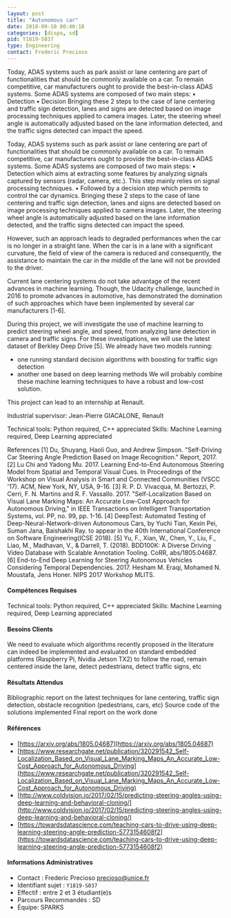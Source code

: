 ```yaml
---
layout: post
title: "Autonomous car"
date: 2018-09-10 00:40:18
categories: [dispo, sd]
pid: Y1819-S037
type: Engineering
contact: Frederic Precioso
---
```

       
Today, ADAS systems such as park assist or lane centering are part of functionalities that should be commonly available on a car. To remain competitive, car manufacturers ought to provide the best-in-class ADAS systems. Some ADAS systems are composed of two main steps: 
•	Detection 
•	Decision 
Bringing these 2 steps to the case of lane centering and traffic sign detection, lanes and signs are detected based on image processing techniques applied to camera images. Later, the steering wheel angle is automatically adjusted based on the lane information detected, and the traffic signs detected can impact the speed.

Today, ADAS systems such as park assist or lane centering are part of functionalities that should be commonly available on a car. To remain competitive, car manufacturers ought to provide the best-in-class ADAS systems. Some ADAS systems are composed of two main steps: 
•	Detection which aims at extracting some features by analyzing signals captured by sensors (radar, camera, etc.). This step mainly relies on signal processing techniques.
•	Followed by a decision step which permits to control the car dynamics.
Bringing these 2 steps to the case of lane centering and traffic sign detection, lanes and signs are detected based on image processing techniques applied to camera images. Later, the steering wheel angle is automatically adjusted based on the lane information detected, and the traffic signs detected can impact the speed.

However, such an approach leads to degraded performances when the car is no longer in a straight lane. When the car is in a lane with a significant curvature, the field of view of the camera is reduced and consequently, the assistance to maintain the car in the middle of the lane will not be provided to the driver.

Current lane centering systems do not take advantage of the recent advances in machine learning. Though, the Udacity challenge, launched in 2016 to promote advances in automotive, has demonstrated the domination of such approaches which have been implemented by several car manufacturers [1-6]. 

During this project, we will investigate the use of machine learning to predict steering wheel angle, and speed, from analyzing lane detection in camera and traffic signs. For these investigations, we will use the latest dataset of Berkley Deep Drive [5]. 
We already have two models running: 
- one running standard decision algorithms with boosting for traffic sign detection
- another one based on deep learning methods
We will probably combine these machine learning techniques to have a robust and low-cost solution.

This project can lead to an internship at Renault.

Industrial supervisor: Jean-Pierre GIACALONE, Renault

Technical tools: Python required, C++ appreciated
Skills: Machine Learning required, Deep Learning appreciated

References
[1] Du, Shuyang, Haoli Guo, and Andrew Simpson. "Self-Driving Car Steering Angle Prediction Based on Image Recognition." Report, 2017.
[2] Lu Chi and Yadong Mu. 2017. Learning End-to-End Autonomous Steering Model from Spatial and Temporal Visual Cues. In Proceedings of the Workshop on Visual Analysis in Smart and Connected Communities (VSCC '17). ACM, New York, NY, USA, 9-16.
[3] R. P. D. Vivacqua, M. Bertozzi, P. Cerri, F. N. Martins and R. F. Vassallo. 2017. "Self-Localization Based on Visual Lane Marking Maps: An Accurate Low-Cost Approach for Autonomous Driving," in IEEE Transactions on Intelligent Transportation Systems, vol. PP, no. 99, pp. 1-16.
[4] DeepTest: Automated Testing of Deep-Neural-Network-driven Autonomous Cars, by Yuchi Tian, Kexin Pei, Suman Jana, Baishakhi Ray. to appear in the 40th International Conference on Software Engineering(ICSE 2018).
[5]  Yu, F., Xian, W., Chen, Y., Liu, F., Liao, M., Madhavan, V., & Darrell, T. (2018). BDD100K: A Diverse Driving Video Database with Scalable Annotation Tooling. CoRR, abs/1805.04687.
[6] End-to-End Deep Learning for Steering Autonomous Vehicles Considering Temporal Dependencies. 2017. Hesham M. Eraqi, Mohamed N. Moustafa, Jens Honer. NIPS 2017 Workshop MLITS.


#### Compétences Requises
Technical tools: Python required, C++ appreciated
Skills: Machine Learning required, Deep Learning appreciated



     

#### Besoins Clients
We need to evaluate which algorithms recently proposed in the literature can indeed be implemented and evaluated on standard embedded platforms (Raspberry Pi, Nvidia Jetson TX2) to follow the road, remain centered inside the lane, detect pedestrians, detect traffic signs, etc

#### Résultats Attendus
Bibliographic report on the latest techniques for lane centering, traffic sign detection, obstacle recognition (pedestrians, cars, etc)
Source code of the solutions implemented 
Final report on the work done

#### Références

  * [https://arxiv.org/abs/1805.04687](https://arxiv.org/abs/1805.04687)
  * [https://www.researchgate.net/publication/320291542_Self-Localization_Based_on_Visual_Lane_Marking_Maps_An_Accurate_Low-Cost_Approach_for_Autonomous_Driving](https://www.researchgate.net/publication/320291542_Self-Localization_Based_on_Visual_Lane_Marking_Maps_An_Accurate_Low-Cost_Approach_for_Autonomous_Driving)
  * [http://www.coldvision.io/2017/02/15/predicting-steering-angles-using-deep-learning-and-behavioral-cloning/](http://www.coldvision.io/2017/02/15/predicting-steering-angles-using-deep-learning-and-behavioral-cloning/)
  * [https://towardsdatascience.com/teaching-cars-to-drive-using-deep-learning-steering-angle-prediction-5773154608f2](https://towardsdatascience.com/teaching-cars-to-drive-using-deep-learning-steering-angle-prediction-5773154608f2)

#### Informations Administratives
  * Contact : Frederic Precioso <precioso@unice.fr>
  * Identifiant sujet : `Y1819-S037`
  * Effectif : entre 2 et 3 étudiant(e)s
  * Parcours Recommandés : SD
  * Équipe: SPARKS

     